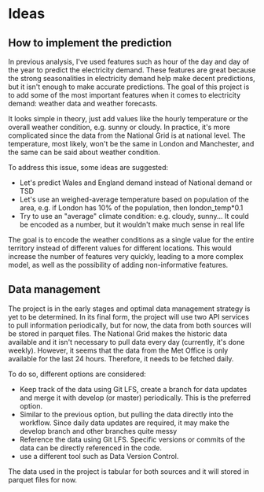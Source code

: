 # Ideas

## How to implement the prediction
In previous analysis, I've used features such as hour of the day and day of the year to predict the electricity demand. These features are great because the strong seasonalities in electricity demand help make decent predictions, but it isn't enough to make accurate predictions. The goal of this project is to add some of the most important features when it comes to electricity demand: weather data and weather forecasts.

It looks simple in theory, just add values like the hourly temperature or the overall weather condition, e.g. sunny or cloudy. In practice, it's more complicated since the data from the National Grid is at national level. The temperature, most likely, won't be the same in London and Manchester, and the same can be said about weather condition.

To address this issue, some ideas are suggested:

* Let's predict Wales and England demand instead of National demand or TSD
* Let's use an weighed-average temperature based on population of the area, e.g. if London has 10% of the population, then london_temp*0.1
* Try to use an "average" climate condition: e.g. cloudy, sunny... It could be encoded as
a number, but it wouldn't make much sense in real life

The goal is to encode the weather conditions as a single value for the entire territory instead of different values for different locations. This would increase the number of features very quickly, leading to a more complex model, as well as the possibility of adding non-informative features.

## Data management
The project is in the early stages and optimal data management strategy is yet to be determined. In its final form, the project will use two API services to pull information periodically, but for now, the data from both sources will be stored in parquet files. The National Grid makes the historic data available and it isn't necessary to pull data every day (currently, it's done weekly). However, it seems that the data from the Met Office is only available for the last 24 hours. Therefore, it needs to be fetched daily. 

To do so, different options are considered:
* Keep track of the data using Git LFS, create a branch for data updates and merge it with develop (or master) periodically. This is the preferred option.
* Similar to the previous option, but pulling the data directly into the workflow. Since daily data updates are required, it may make the develop branch and other branches quite messy
* Reference the data using Git LFS. Specific versions or commits of the data can be directly referenced in the code.
* use a different tool such as Data Version Control.


The data used in the project is tabular for both sources and it will stored in parquet files for now.  
